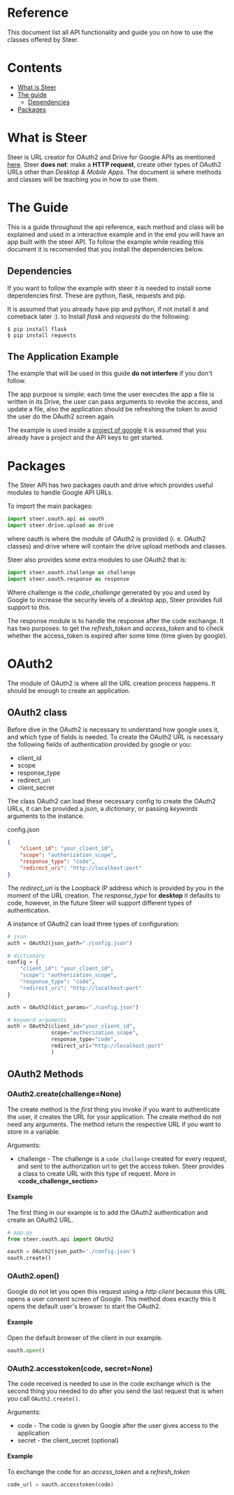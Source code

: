 # Reference
This document list all API functionality and guide you on how to use the classes offered by Steer.

# Contents
- [What is Steer](#what-is-steer)
- [The guide](#the-guide)
    - [Dependencies](#dependencies)
- [Packages](#packages)

# What is Steer
Steer is URL creator for OAuth2 and Drive for Google APIs as mentioned [here](https://github.com/fernando-gap/steer#steer). Steer **does not**: make a **HTTP request**, create other types of OAuth2 URLs other than *Desktop & Mobile Apps*. The document is where methods and classes will be teaching you in how to use them.

# The Guide
This is a guide throughout the api reference, each method and class will be explained and used in a interactive example and in the end you will have an app built with the steer API. To follow the example while reading this document it is recomended that you install the dependencies below. 

## Dependencies
If you want to follow the example with steer it is needed to install some dependencies first. These are python, flask, requests and pip.

It is assumed that you already have pip and python, if not install it and comeback later :). to Install *flask* and *requests* do the following:
```
$ pip install flask
$ pip install requests
```
## The Application Example
The example that will be used in this guide **do not interfere** if you don't follow.

The app purpose is simple: each time the user executes the app a file is written in its Drive, the user can pass arguments to revoke the access, and update a file, also the application should be refreshing the token to avoid the user do the OAuth2 screen again.

The example is used inside a [project of google](https://developers.google.com/workspace/guides/create-project) it is assumed that you already have a project and the API keys to get started. 

# Packages
The Steer API has two packages oauth and drive which provides useful modules to handle Google API URLs.

To import the main packages:
```python
import steer.oauth.api as oauth
import steer.drive.upload as drive
```

where oauth is where the module of OAuth2 is provided (i. e. OAuth2 classes) and drive where will contain the drive upload methods and classes.

Steer also provides some extra modules to use OAuth2 that is:
```python
import steer.oauth.challenge as challenge
import steer.oauth.response as response
```

Where challenge is the *code_challenge* generated by you and used by Google to increase the security levels of a desktop app, Steer provides full support to this. 

The response module is to handle the response after the code exchange. It has two purposes: to get the *refresh_token* and *access_token* and to check whether the access_token is expired after some time (time given by google).

# OAuth2
The module of OAuth2 is where all the URL creation process happens. It should be enough to create an application.

## OAuth2 class
Before dive in the OAuth2 is necessary to understand how google uses it, and which type of fields is needed. To create the OAuth2 URL is necessary the following fields of authentication provided by google or you:

- client_id
- scope
- response_type
- redirect_uri
- client_secret

The class OAuth2 can load these necessary config to create the OAuth2 URLs, it can be provided a *json*, a *dictionary*, or passing *keywords* arguments to the instance.

config.json
```json
{
    "client_id": "your_client_id",
    "scope": "authorization_scope",
    "response_type": "code",
    "redirect_uri": "http://localhost:port"
}
```
The *redirect_uri* is the Loopback IP address which is provided by you in the moment of the URL creation.
The *response_type* for **desktop** it defaults to code, however, in the future Steer will support different types of authentication.

A instance of OAuth2 can load three types of configuration:
```python
# json
auth = OAuth2(json_path="./config.json")

# dictionary
config = {
    "client_id": "your_client_id",
    "scope": "authorization_scope",
    "response_type": "code",
    "redirect_uri": "http://localhost:port"
}

auth = OAuth2(dict_params="./config.json")

# keyword arguments
auth = OAuth2(client_id="your_client_id",
              scope="authorization_scope",
              response_type="code",
              redirect_uri="http://localhost:port"
              )
```

## OAuth2 Methods
### OAuth2.create(challenge=None)
The create method is the *first* thing you invoke if you want to authenticate the user, it creates the URL for your application. The create method do not need any arguments. The method return the respective URL if you want to store in a variable.

Arguments:
- challenge - The challenge is a `code_challenge` created for every request, and sent to the authorization url to get the access token. Steer provides a class to create URL with this type of request. More in **<code_challenge_section>**

#### Example
The first thing in our example is to add the OAuth2 authentication and create an OAuth2 URL.

```python
# app.py
from steer.oauth.api import OAuth2

oauth = OAuth2(json_path='./config.json')
oauth.create()
```

### OAuth2.open()
Google do not let you open this request using a *http client* because this URL opens a user consent screen of Google. This method does exactly this it opens the default user's browser to start the OAuth2.

#### Example
Open the default browser of the client in our example.
```python
oauth.open()
```

### OAuth2.accesstoken(code, secret=None)
The code received is needed to use in the code exchange which is the second thing you needed to do after you send the last request that is when you call `OAuth2.create()`.

Arguments:
- code - The code is given by Google after the user gives access to the application
- secret - the client_secret (optional)

#### Example
To exchange the code for an *access_token* and a *refresh_token*
```python
code_url = oauth.accesstoken(code)
```
